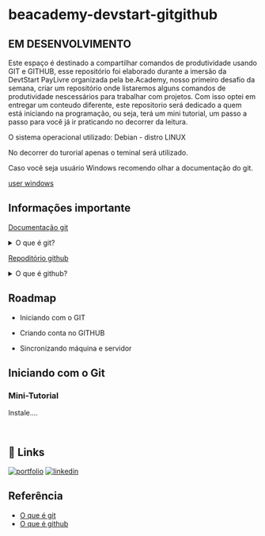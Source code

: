 # beacademy-devstart-gitgithub

## EM DESENVOLVIMENTO

Este espaço é destinado a compartilhar comandos de produtividade usando GIT e GITHUB, esse repositório foi elaborado durante a imersão da DevtStart PayLivre organizada pela be.Academy, nosso primeiro desafio da semana, criar um repositório onde listaremos alguns comandos de produtividade nescessários para trabalhar com projetos.
Com isso optei em entregar um conteudo diferente, este repositorio será dedicado a quem está iniciando na programação, ou seja, terá um mini tutorial, um passo a passo para você já ir praticando no decorrer da leitura.

O sistema operacional utilizado: Debian - distro LINUX

No decorrer do turorial apenas o teminal será utilizado.

Caso você seja usuário Windows recomendo olhar a documentação do git.

[user windows](https://git-scm.com/download/win)
## Informações importante

[Documentação git](https://git-scm.com/)

<details>
<summary> O que é git?</summary>
  <br>

Antes de ser direto na resposta, o git surgiu de uma nescessidade, se você ja é familiarizado com os sistemas operacionais disponiveis no mercado como Microsoft, Apple, Android, Linux e outros, todos passaram por processos de desenvolvimento para se tornarem o que são hoje, varias frentes de desenvolvimento foram construidas para estruturar as funcionalidades disponiveis tanto para hadware como software, para que fosse possivel todas as equipes poderem trabalhar em conjunto organizando-se, dividindo tarefas, interligando cada parte desenvolvida separadamente, controlar melhorias e outras coisas que envolvem esses processos, outras ferramentas eram nescessárias para organizar isso tudo.

O GIT é um sistema de versionamento, foi desenvolvido pelo próprio idealizador do LINUX, **Linus Torvalds** durante o desenvolvimento do KERNEL(nucleo) do LINUX em conjunto com outros desenvolvedores, na época,surgiram vários softwares que prometiam agilizar os processos dentro desses times de desenvolvimento, essas ferramentas eram conhecidas como software proprietários, ou seja, se pagava pelo uso, e muitos desses softwares acabavam sendo descontinuados, não recebiam atualizações, cancelavam assinaturas e por ai vai, uma caos total para as equipes de desenvolvimento.

Então o próprio Linus Torvalds depois de ter feito engenharia reversa no sistema de controle usado na época, uma tentativa de pedir ajuda a quem estivesse monitorando o uso do sistema em algum lugar, ele e sua equipe iniciaram o desenvolviento de um sistema que fosse melhor e que suprisse as nescessidades do time de desnvovlimento.

>De qualquer forma, os SCVs que olhei dificultam as coisas. Uma delas (a maior delas, na verdade) que estive trabalhando é fazer este processo ser realmente eficiente. Se leva meio minuto para aplicar um patch e ainda lembrar o que mudou, etc (e francamente, isso é rápido para a maioria dos SCVs por aí para um projeto do tamanho do Linux), daí uma série de 250 e-mails (que não é estranho acontecer quando eu sincronizo com o Andrew, por exemplo) demora duas horas. Se um dos patches no meio do processo não é aplicado, as coisas ficam realmente muito feias.
>
>Agora, o BK (BitKeeper) não era um inferno também (na verdade, comparado com todo o resto, o BK é um inferno em velocidade, geralmente em uma ou duas ordens de magnitude), e levou cerca de 10-15 segundos por e-mail quando mesclei meus arquivos com o Andrew. MESMO ASSIM, com o BK isso não era um problema tão grande, visto que mesclas de arquivos de BK←>BK eram tão fáceis, eu nunca precisei das lentas mesclas por e-mail com nenhum dos outros desenvolvedores principais. Então um "mesclador" de um SCV baseado em patches precisaria ser realmente mais rápido que o BK. O que realmente é extremamente difícil.
>
>Então eu estou escrevendo alguns scripts para tentar alinhar tudo mais rápido. Indicações iniciais são de que eu poderei fazer isso tão rápido quanto eu aplico patches, mas para ser franco, estou no máximo com metade pronto, e se eu estiver na direção errada, talvez essa não seja a mais pura verdade. De qualquer forma, a razão de que eu consigo criar tudo isso tão rápido é que meus scripts não serão um SCV, serão tipo um "registro de estado do Linus" bem específico. Isso vai fazer minhas mesclas lineares de patches muito mais eficientes no tempo, e nestas condições, possível.
>
>(Se a aplicação de um patch demora três segundos, até mesmo uma série grande de patches não é um problema: se eu for notificado em um minuto ou dois que falhou na metade do caminho, sem problemas, eu posso então simplesmente arrumar manualmente. É por isso que a latência é crítica - se eu tivesse que fazer as coisas efetivamente "desconectado", eu não poderia, por definição, arrumar as coisas quando problemas aparecessem).
  
</details>

[Repoditório github](https://github.com)

<details>
  
<summary> O que é github? </summary>
  <br>
  
É dificil definir o que se tornou o github, mas de fato é definida como uma platforma de trabalho para qualquer um com conexão a internet e que precise guardar seus projetos e compartilha-los com o mundo, github tembém é conhecida como repositório, já que a mesma armazena uma serie de coisas.
  
Uma plataforma para times criarem seus projetos emm um unico lugar, a plataforma possui inumeras ferramentas para produção, aprendizagem, monitoramento, também é usada como uma rede social para desenvolvedores enfim é um montão de coisa juntas.
</details>

## Roadmap

- Iniciando com o GIT

- Criando conta no GITHUB

- Sincronizando máquina e servidor


## Iniciando com o Git

### Mini-Tutorial

Instale....

```bash
  
```
    
## 🔗 Links
[![portfolio](https://img.shields.io/badge/my_portfolio-000?style=for-the-badge&logo=ko-fi&logoColor=white)](https://github.com/neresfabio)
[![linkedin](https://img.shields.io/badge/linkedin-0A66C2?style=for-the-badge&logo=linkedin&logoColor=white)](https://www.linkedin.com/in/fabioneresdejesus/)

## Referência

 - [O que é git](https://pt.wikipedia.org/wiki/Git)
 - [O que é github](https://www.hostinger.com.br/tutoriais/o-que-github)
